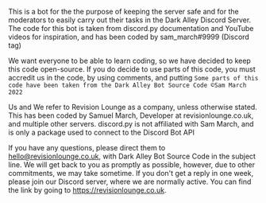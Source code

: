 This is a bot for the the purpose of keeping the server safe and for the moderators to easily carry out their tasks in the Dark Alley Discord Server. The code for this bot is taken from discord.py documentation and YouTube videos for inspiration, and has been coded by sam_march#9999 (Discord tag)

We want everyone to be able to learn coding, so we have decided to keep this code open-source. If you do decide to use parts of this code, you must accredit us in the code, by using comments, and putting `Some parts of this code have been taken from the Dark Alley Bot Source Code ©Sam March 2022`

Us and We refer to Revision Lounge as a company, unless otherwise stated. This has been coded by Samuel March, Developer at revisionlounge.co.uk, and multiple other servers. discord.py is not affiliated with Sam March, and is only a package used to connect to the Discord Bot API

If you have any questions, please direct them to hello@revisionlounge.co.uk, with Dark Alley Bot Source Code in the subject line. We will get back to you as promptly as possible, however, due to other commitments, we may take sometime. If you don't get a reply in one week, please join our Discord server, where we are normally active. You can find the link by going to https://revisionlounge.co.uk.
